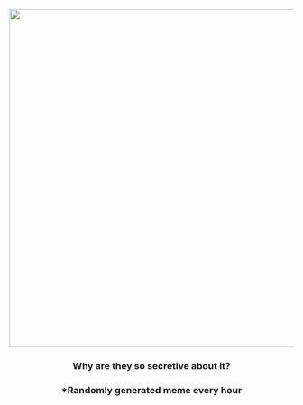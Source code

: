 <p align="center">
        <img src="https://i.redd.it/lcu9a47huks91.jpg" width="600" height="600">
        </p>
        <h3 align="center">Why are they so secretive about it?</h3>
        <h3 align="center">*Randomly generated meme every hour</h3>
    